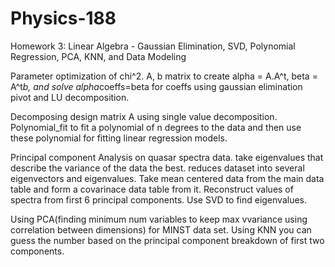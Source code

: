 # Physics-188
Homework 3:
Linear Algebra - Gaussian Elimination, SVD, Polynomial Regression, PCA, KNN, and Data Modeling

Parameter optimization of chi^2. A, b matrix to create alpha = A.A^t, beta = A^t*b, and solve alpha*coeffs=beta for coeffs using gaussian elimination pivot and LU decomposition.

Decomposing design matrix A using single value decomposition.
Polynomial_fit to fit a polynomial of n degrees to the data and then use these polynomial for fitting linear regression models.

Principal component Analysis on quasar spectra data. take eigenvalues that describe the variance of the data the best. reduces dataset into several eigenvectors and eigenvalues. Take mean centered data from the main data table and form a covarinace data table from it. Reconstruct values of spectra from first 6 principal components. Use SVD to find eigenvalues. 

Using PCA(finding minimum num variables to keep max vvariance using correlation between dimensions) for MINST data set. Using KNN you can guess the number based on the principal component breakdown of first two components.

